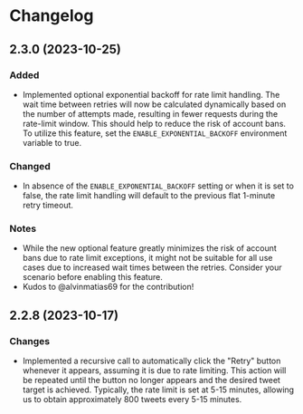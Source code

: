 # Changelog

## 2.3.0 (2023-10-25)

### Added

- Implemented optional exponential backoff for rate limit handling. The wait time between retries will now be calculated dynamically based on the number of attempts made, resulting in fewer requests during the rate-limit window. This should help to reduce the risk of account bans. To utilize this feature, set the `ENABLE_EXPONENTIAL_BACKOFF` environment variable to true.

### Changed

- In absence of the `ENABLE_EXPONENTIAL_BACKOFF` setting or when it is set to false, the rate limit handling will default to the previous flat 1-minute retry timeout.

### Notes

- While the new optional feature greatly minimizes the risk of account bans due to rate limit exceptions, it might not be suitable for all use cases due to increased wait times between the retries. Consider your scenario before enabling this feature.
- Kudos to @alvinmatias69 for the contribution!

## 2.2.8 (2023-10-17)

### Changes

- Implemented a recursive call to automatically click the "Retry" button whenever it appears, assuming it is due to rate limiting. This action will be repeated until the button no longer appears and the desired tweet target is achieved. Typically, the rate limit is set at 5-15 minutes, allowing us to obtain approximately 800 tweets every 5-15 minutes.
